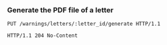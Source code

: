 ### Generate the PDF file of a letter

```http
PUT /warnings/letters/:letter_id/generate HTTP/1.1
```

```http
HTTP/1.1 204 No-Content
```
